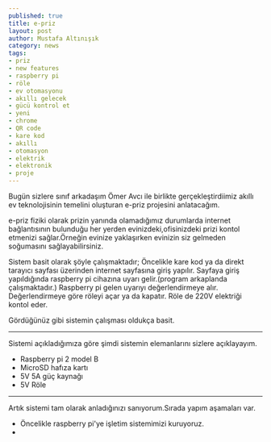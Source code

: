 ```yaml
---
published: true
title: e-priz
layout: post
author: Mustafa Altınışık
category: news
tags:
- priz
- new features
- raspberry pi
- röle
- ev otomasyonu
- akıllı gelecek
- gücü kontrol et
- yeni
- chrome
- QR code
- kare kod
- akıllı
- otomasyon
- elektrik
- elektronik
- proje
---
```


Bugün sizlere  sınıf arkadaşım Ömer Avcı ile birlikte gerçekleştirdiimiz akıllı ev teknolojisinin temelini oluşturan e-priz projesini anlatacağım.

e-priz fiziki olarak prizin yanında olamadığımız durumlarda internet bağlantısının bulunduğu her yerden evinizdeki,ofisinizdeki prizi kontol etmenizi sağlar.Örneğin evinize yaklaşırken evinizin siz gelmeden soğumasını sağlayabilirsiniz.

Sistem basit olarak şöyle çalışmaktadır;
Öncelikle kare kod ya da direkt tarayıcı sayfası üzerinden internet sayfasına giriş yapılır.
Sayfaya giriş yapıldığında raspberry pi cihazına uyarı gelir.(program arkaplanda çalışmaktadır.)
Raspberry pi gelen uyarıyı değerlendirmeye alır.
Değerlendirmeye göre röleyi açar ya da kapatır.
Röle de 220V elektriği kontol eder.

Gördüğünüz gibi sistemin çalışması oldukça basit.

***********

Sistemi açıkladığımıza göre şimdi sistemin elemanlarını sizlere açıklayayım.

- Raspberry pi 2 model B
- MicroSD hafıza kartı
- 5V 5A güç kaynağı
- 5V Röle

*************

Artık sistemi tam olarak anladığınızı sanıyorum.Sırada yapım aşamaları var.

- Öncelikle raspberry pi'ye işletim sistemimizi kuruyoruz.
-


